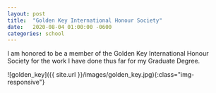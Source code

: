 ```yaml
---
layout: post
title:  "Golden Key International Honour Society"
date:   2020-08-04 01:00:00 -0600
categories: school
---
```


I am honored to be a member of the Golden Key International Honour Society for the work I have done thus far for my Graduate Degree.

![golden_key]({{ site.url }}/images/golden_key.jpg){:class="img-responsive"}
